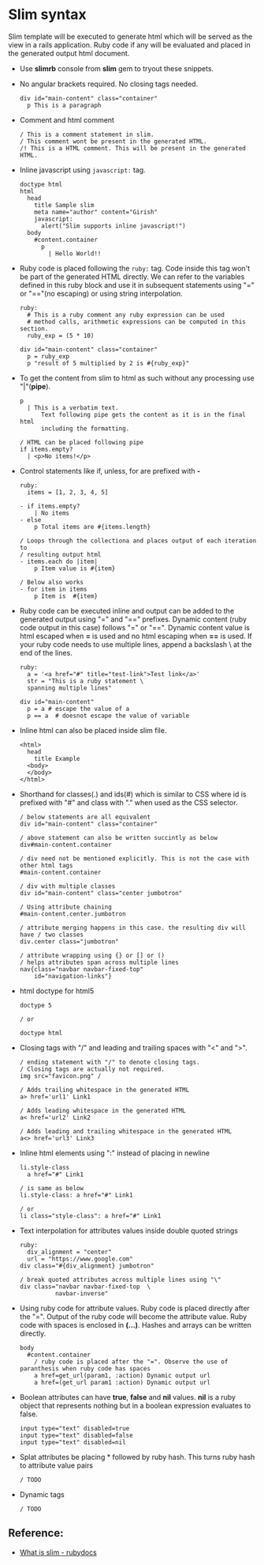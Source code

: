 # Slim syntax
Slim template will be executed to generate html which will be served as the view in a rails application. Ruby code if any will be evaluated and placed in the generated output html document.

* Use **slimrb** console from **slim** gem to tryout these snippets.

* No angular brackets required. No closing tags needed.
  ```slim
  div id="main-content" class="container"
    p This is a paragraph
  ```

* Comment and html comment
  ```slim
  / This is a comment statement in slim. 
  / This comment wont be present in the generated HTML.
  /! This is a HTML comment. This will be present in the generated HTML.
  ```

* Inline javascript using `javascript:` tag.
  ```Slim
  doctype html
  html
    head
      title Sample slim
      meta name="author" content="Girish"
      javascript:
        alert("Slim supports inline javascript!")
    body
      #content.container
        p 
          | Hello World!!
  ```

* Ruby code is placed following the `ruby:` tag. Code inside this tag won't be part of the generated HTML directly. We can refer to the variables defined in this ruby block and use it in subsequent statements using "=" or "=="(no escaping) or using string interpolation.
  ```slim
  ruby:
    # This is a ruby comment any ruby expression can be used
    # method calls, arithmetic expressions can be computed in this section.
    ruby_exp = (5 * 10)

  div id="main-content" class="container"
    p = ruby_exp
    p "result of 5 multiplied by 2 is #{ruby_exp}"
  ```

* To get the content from slim to html as such without any processing use "|"(**pipe**).
  ```slim
  p
    | This is a verbatim text.
        Text following pipe gets the content as it is in the final html
        including the formatting.

  / HTML can be placed following pipe
  if items.empty?
    | <p>No items!</p>
  ```

* Control statements like if, unless, for are prefixed with **-**
  ```Slim
  ruby:
    items = [1, 2, 3, 4, 5]

  - if items.empty?
      | No items
  - else
      p Total items are #{items.length}
  
  / Loops through the collectiona and places output of each iteration to
  / resulting output html
  - items.each do |item|
      p Item value is #{item}

  / Below also works
  - for item in items
      p Item is  #{item}
  ```

* Ruby code can be executed inline and output can be added to the generated output using "=" and "==" prefixes. Dynamic content (ruby code output in this case) follows "=" or "==". Dynamic content value is html escaped when  **=** is used and no html escaping when  **==** is used. If your ruby code needs to use multiple lines, append a backslash \ at the end of the lines. 
  ```slim
  ruby:
    a = '<a href="#" title="test-link">Test link</a>'
    str = "This is a ruby statement \
    spanning multiple lines"
  
  div id="main-content"
    p = a # escape the value of a
    p == a  # doesnot escape the value of variable
  ```

* Inline html can also be placed inside slim file.
  ```slim
  <html>
    head
      title Example
    <body>
    </body>
  </html>
  ```

* Shorthand for classes(.) and ids(#) which is similar to CSS where id is prefixed with "#" and class with "." when used as the CSS selector.
  ```slim
  / below statements are all equivalent
  div id="main-content" class="container"
  
  / above statement can also be written succintly as below
  div#main-content.container

  / div need not be mentioned explicitly. This is not the case with other html tags
  #main-content.container

  / div with multiple classes
  div id="main-content" class="center jumbotron"

  / Using attribute chaining 
  #main-content.center.jumbotron

  / attribute merging happens in this case. the resulting div will have / two classes
  div.center class="jumbotron"

  / attribute wrapping using {} or [] or ()
  / helps attributes span across multiple lines
  nav{class="navbar navbar-fixed-top"
      id="navigation-links"}
  ```

* html doctype for html5
  ```slim
  doctype 5

  / or

  doctype html
  ```

* Closing tags with "/" and leading and trailing spaces with "<" and ">".
  ```slim
  / ending statement with "/" to denote closing tags.
  / Closing tags are actually not required.
  img src="favicon.png" /

  / Adds trailing whitespace in the generated HTML
  a> href='url1' Link1

  / Adds leading whitespace in the generated HTML
  a< href='url2' Link2

  / Adds leading and trailing whitespace in the generated HTML 
  a<> href='url3' Link3
  ```

* Inline html elements using ":" instead of placing in newline
  ```slim
  li.style-class
    a href="#" Link1

  / is same as below
  li.style-class: a href="#" Link1

  / or 
  li class="style-class": a href="#" Link1
  ```

* Text interpolation for attributes values inside double quoted strings
  ```slim
  ruby:
    div_alignment = "center"
    url = "https://www.google.com"
  div class="#{div_alignment} jumbotron"

  / break quoted attributes across multiple lines using "\"
  div class="navbar navbar-fixed-top  \
            navbar-inverse"
  ```

* Using ruby code for attribute values. Ruby code is placed directly after the "=". Output of the ruby code will become the attribute value. Ruby code with spaces is enclosed in **(...)**. Hashes and arrays can be written directly.
  ```slim
  body
    #content.container
      / ruby code is placed after the "=". Observe the use of paranthesis when ruby code has spaces 
      a href=get_url(param1, :action) Dynamic output url
      a href=(get_url param1 :action) Dynamic output url
  ```

* Boolean attributes can have **true**, **false** and **nil** values. **nil** is a ruby object that represents nothing but in a boolean expression evaluates to false.
  ```slim
  input type="text" disabled=true
  input type="text" disabled=false
  input type="text" disabled=nil
  ```

* Splat attributes be placing * followed by ruby hash. This turns ruby hash to attribute value pairs
  ```Slim
  / TODO
  ```

* Dynamic tags
  ```Slim
  / TODO
  ```

## Reference:
* [What is slim - rubydocs](https://www.rubydoc.info/gems/slim/frames#What_is_Slim_)